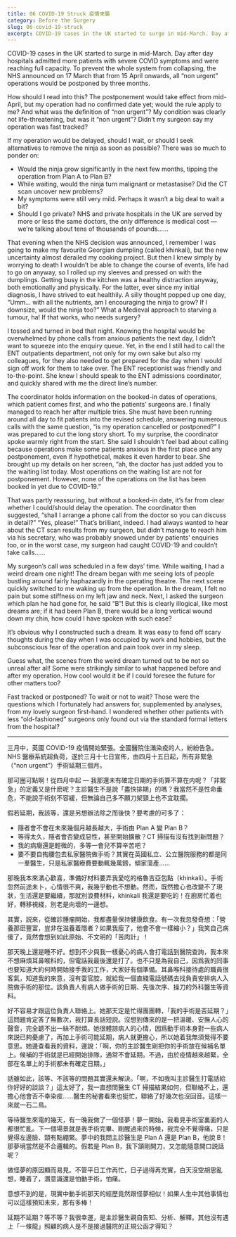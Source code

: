 ```yaml
---
title: 06 COVID-19 Struck 疫情來襲
category: Before the Surgery
slug: 06-covid-19-struck
excerpt: COVID-19 cases in the UK started to surge in mid-March. Day after day hospitals admitted more patients with severe COVID symptoms and were reaching full capacity. To prevent the whole system from collapsing, the NHS announced on 17 March that from 15 April onwards, all “non urgent” operations would be postponed by three months.
---
```


COVID-19 cases in the UK started to surge in mid-March. Day after day hospitals admitted more patients with severe COVID symptoms and were reaching full capacity. To prevent the whole system from collapsing, the NHS announced on 17 March that from 15 April onwards, all “non urgent” operations would be postponed by three months.
 
How should I read into this? The postponement would take effect from mid-April, but my operation had no confirmed date yet; would the rule apply to me? And what was the definition of “non urgent”? My condition was clearly not life-threatening, but was it “non urgent”? Didn’t my surgeon say my operation was fast tracked? 
 
If my operation would be delayed, should I wait, or should I seek alternatives to remove the ninja as soon as possible? There was so much to ponder on:
 
- Would the ninja grow significantly in the next few months, tipping the operation from Plan A to Plan B?
- While waiting, would the ninja turn malignant or metastasise? Did the CT scan uncover new problems?
- My symptoms were still very mild. Perhaps it wasn’t a big deal to wait a bit?
- Should I go private? NHS and private hospitals in the UK are served by more or less the same doctors, the only difference is medical cost — we’re talking about tens of thousands of pounds……

That evening when the NHS decision was announced, I remember I was going to make my favourite Georgian dumpling (called khinkali), but the new uncertainty almost derailed my cooking project. But then I knew simply by worrying to death I wouldn’t be able to change the course of events, life had to go on anyway, so I rolled up my sleeves and pressed on with the dumplings. Getting busy in the kitchen was a healthy distraction anyway, both emotionally and physically. For the latter, ever since my initial diagnosis, I have strived to eat healthily. A silly thought popped up one day, “Umm… with all the nutrients, am I encouraging the ninja to grow? If I downsize, would the ninja too?” What a Medieval approach to starving a tumour, ha! If that works, who needs surgery?
 
I tossed and turned in bed that night. Knowing the hospital would be overwhelmed by phone calls from anxious patients the next day, I didn’t want to squeeze into the enquiry queue. Yet, in the end I still had to call the ENT outpatients department, not only for my own sake but also my colleagues, for they also needed to get prepared for the day when I would sign off work for them to take over. The ENT receptionist was friendly and to-the-point. She knew I should speak to the ENT admissions coordinator, and quickly shared with me the direct line’s number.
 
The coordinator holds information on the booked-in dates of operations, which patient comes first, and who the patients’ surgeons are. I finally managed to reach her after multiple tries. She must have been running around all day to fit patients into the revised schedule, answering numerous calls with the same question, “is my operation cancelled or postponed?” I was prepared to cut the long story short. To my surprise, the coordinator spoke warmly right from the start. She said I shouldn’t feel bad about calling because operations make some patients anxious in the first place and any postponement, even if hypothetical, makes it even harder to bear. She brought up my details on her screen, “ah, the doctor has just added you to the waiting list today. Most operations on the waiting list are not for postponement. However, none of the operations on the list has been booked in yet due to COVID-19.”
 
That was partly reassuring, but without a booked-in date, it’s far from clear whether I could/should delay the operation. The coordinator then suggested, “shall I arrange a phone call from the doctor so you can discuss in detail?” “Yes, please!” That’s brilliant, indeed. I had always wanted to hear about the CT scan results from my surgeon, but didn’t manage to reach him via his secretary, who was probably snowed under by patients’ enquiries too, or in the worst case, my surgeon had caught COVID-19 and couldn’t take calls……
 
My surgeon’s call was scheduled in a few days’ time. While waiting, I had a weird dream one night! The dream began with me seeing lots of people bustling around fairly haphazardly in the operating theatre. The next scene quickly switched to me waking up from the operation. In the dream, I felt no pain but some stiffness on my left jaw and neck. Next, I asked the surgeon which plan he had gone for, he said “B”! But this is clearly illogical, like most dreams are; if it had been Plan B, there would be a long vertical wound down my chin, how could I have spoken with such ease? 

It’s obvious why I constructed such a dream. It was easy to fend off scary thoughts during the day when I was occupied by work and hobbies, but the subconscious fear of the operation and pain took over in my sleep. 

Guess what, the scenes from the weird dream turned out to be not so unreal after all! Some were strikingly similar to what happened before and after my operation. How cool would it be if I could foresee the future for other matters too?

Fast tracked or postponed? To wait or not to wait? Those were the questions which I fortunately had answers for, supplemented by analyses, from my lovely surgeon first-hand. I wondered whether other patients with less “old-fashioned” surgeons only found out via the standard formal letters from the hospital?

<hr>

<p class="cn">三月中，英國 COVID-19 疫情開始緊張。全國醫院住滿染疫的人，紛紛告急。 NHS 醫療系統超負荷，遂於三月十七日宣佈，由四月十五日起，所有非緊急（“non urgent”）手術延期三個月。
 
<p class="cn">那可圈可點啊！從四月中起 —  我那還未有確定日期的手術算不算在内呢？「非緊急」的定義又是什麽呢？主診醫生不是說「盡快排期」的嗎？我當然不是性命垂危，不能說手術刻不容緩，但無論自己多不願刀架頸上也不宜耽擱。
 
<p class="cn">假若延期，我該等，還是另想辦法除之而後快？要考慮的可多了：

<ul> 
    <li class="cn">隱者會不會在未來幾個月越長越大，手術由 Plan A 變 Plan B？
    <li class="cn">等得太久，隱者會否變成惡性，甚至開始擴散？CT 掃描有沒有找到新問題？
    <li class="cn">我的病癥還是輕微的，多等一會兒不算辛苦吧？
    <li class="cn">要不要自掏腰包去私家醫院做手術？其實在英國私立、公立醫院服務的都是同一羣醫生，只是私家醫療費要動輒幾萬鎊，傾家蕩產……
</ul>

<p class="cn">那晚我本來滿心歡喜，準備好材料要弄我愛吃的格魯吉亞包點（khinkali）。手術忽然前途未卜，心情很不爽，我幾乎動也不想動。然而，既然擔心也改變不了現狀，生活還是要繼續，那就別浪費材料，khinkali 我還是要吃的！在廚房忙着也好，轉移視綫，別老是向壞的一邊想。
 
<p class="cn">其實，説來，從確診腫瘤開始，我都盡量保持健康飲食。有一次我忽發奇想：「營養那麽豐富，豈非在滋養着隱者？如果我瘦了，他會不會一樣縮小？」我笑自己病傻了，竟然會想到如此原始、不文明的「苦肉計」！
 
<p class="cn">那天晚上還是睡不好。想到不少與我一樣憂心的病人會打電話到醫院查詢，我本來不想麻煩耳鼻喉科的，但電話我最後還是打了。也不只是為我自己，因爲我的同事也要知道大約何時開始接手我的工作，大家好有個準備。耳鼻喉科接待處的職員很客氣，知道我的來意，沒有耍官腔，就給我一個直綫電話號碼去找負責安排病人入院做手術的那位。該負責人有病人做手術的日期、先後次序、操刀的外科醫生等資料。
 
<p class="cn">好不容易才跟這位負責人聯絡上。她那天定是忙得團團轉，「我的手術是否延期？」這問題肯定答了無數次，我打算長話短説。沒想到傳來的是一把溫暖、安撫人心的聲音，完全聼不出一絲不耐煩。她很體諒病人的心情，因爲動手術本身對一些病人來説已夠憂慮了，再加上手術可能延期，病人就更擔心，所以她着我無須覺得不要意思。她邊查看我的資料，邊說：「啊，你的主診醫生剛把你的手術放在候補名單上。候補的手術就是已經開始排隊，通常不會延期。不過，由於疫情越來越緊，全部在名單上的手術都未有確定日期。」
 
<p class="cn">話雖如此，該等、不該等的問題其實還未解決。「啊，不如我叫主診醫生打電話給你好好的談談？」這太好了，我一直想問醫生 CT 掃描結果如何，但聯絡不上，還擔心他會否不幸染疫……醫生的秘書看來也挺忙，聯絡了好幾次也沒回音。這樣一來就一石二鳥。
 
<p class="cn">等待醫生來電的幾天，有一晚我做了一個怪夢！夢一開始，我看見手術室裏面的人都很忙亂。下一個場景就是我手術完畢、剛醒過來的時候，我完全不覺得痛，只是覺得左邊臉、頸有點綳緊。夢中的我問主診醫生是 Plan A 還是 Plan B，他說 B！那夢境當然是不合邏輯的。假若是 Plan B，我下頷剛開刀，又怎能隨意開口説話呢？

<p class="cn">做怪夢的原因顯而易見。不管平日工作再忙，日子過得再充實，白天沒空胡思亂想，睡着了，潛意識還是怕動手術，怕痛。

<p class="cn">意想不到的是，現實中動手術那天的經歷竟然跟怪夢相似！如果人生中其他事情也可以這樣預知未來，那有多棒！

<p class="cn">延期不延期？等不等？我很幸運，是主診醫生親自告知、分析、解釋。其他沒有遇上「一條龍」照顧的病人是不是接過醫院的正規公函才得知？